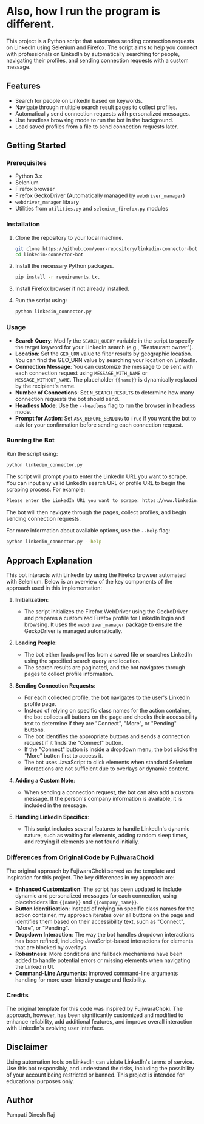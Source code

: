 # Also, how I run the program is different. 

This project is a Python script that automates sending connection requests on LinkedIn using Selenium and Firefox. The script aims to help you connect with professionals on LinkedIn by automatically searching for people, navigating their profiles, and sending connection requests with a custom message.

## Features

- Search for people on LinkedIn based on keywords.
- Navigate through multiple search result pages to collect profiles.
- Automatically send connection requests with personalized messages.
- Use headless browsing mode to run the bot in the background.
- Load saved profiles from a file to send connection requests later.

## Getting Started

### Prerequisites

- Python 3.x
- Selenium
- Firefox browser
- Firefox GeckoDriver (Automatically managed by `webdriver_manager`)
- `webdriver_manager` library
- Utilities from `utilities.py` and `selenium_firefox.py` modules

### Installation

1. Clone the repository to your local machine.

   ```bash
   git clone https://github.com/your-repository/linkedin-connector-bot.git
   cd linkedin-connector-bot
   ```

2. Install the necessary Python packages.

   ```bash
   pip install -r requirements.txt
   ```

3. Install Firefox browser if not already installed.

4. Run the script using:

   ```bash
   python linkedin_connector.py
   ```

### Usage

- **Search Query**: Modify the `SEARCH_QUERY` variable in the script to specify the target keyword for your LinkedIn search (e.g., "Restaurant owner").
- **Location**: Set the `GEO_URN` value to filter results by geographic location. You can find the GEO\_URN value by searching your location on LinkedIn.
- **Connection Message**: You can customize the message to be sent with each connection request using `MESSAGE_WITH_NAME` or `MESSAGE_WITHOUT_NAME`. The placeholder `{{name}}` is dynamically replaced by the recipient's name.
- **Number of Connections**: Set `N_SEARCH_RESULTS` to determine how many connection requests the bot should send.
- **Headless Mode**: Use the `--headless` flag to run the browser in headless mode.
- **Prompt for Action**: Set `ASK_BEFORE_SENDING` to `True` if you want the bot to ask for your confirmation before sending each connection request.

### Running the Bot
Run the script using:

```bash
python linkedin_connector.py
```

The script will prompt you to enter the LinkedIn URL you want to scrape. You can input any valid LinkedIn search URL or profile URL to begin the scraping process. For example:

```bash
Please enter the LinkedIn URL you want to scrape: https://www.linkedin.com/search/results/people/?keywords=Restaurant%20Owner&geoUrn=103644278
```

The bot will then navigate through the pages, collect profiles, and begin sending connection requests.

For more information about available options, use the `--help` flag:

```bash
python linkedin_connector.py --help
```

## Approach Explanation

This bot interacts with LinkedIn by using the Firefox browser automated with Selenium. Below is an overview of the key components of the approach used in this implementation:

1. **Initialization**:

   - The script initializes the Firefox WebDriver using the GeckoDriver and prepares a customized Firefox profile for LinkedIn login and browsing. It uses the `webdriver_manager` package to ensure the GeckoDriver is managed automatically.

2. **Loading People**:

   - The bot either loads profiles from a saved file or searches LinkedIn using the specified search query and location.
   - The search results are paginated, and the bot navigates through pages to collect profile information.

3. **Sending Connection Requests**:

   - For each collected profile, the bot navigates to the user's LinkedIn profile page.
   - Instead of relying on specific class names for the action container, the bot collects all buttons on the page and checks their accessibility text to determine if they are "Connect", "More", or "Pending" buttons.
   - The bot identifies the appropriate buttons and sends a connection request if it finds the "Connect" button.
   - If the "Connect" button is inside a dropdown menu, the bot clicks the "More" button first to access it.
   - The bot uses JavaScript to click elements when standard Selenium interactions are not sufficient due to overlays or dynamic content.

4. **Adding a Custom Note**:

   - When sending a connection request, the bot can also add a custom message. If the person's company information is available, it is included in the message.

5. **Handling LinkedIn Specifics**:

   - This script includes several features to handle LinkedIn's dynamic nature, such as waiting for elements, adding random sleep times, and retrying if elements are not found initially.

### Differences from Original Code by FujiwaraChoki

The original approach by FujiwaraChoki served as the template and inspiration for this project. The key differences in my approach are:

- **Enhanced Customization**: The script has been updated to include dynamic and personalized messages for each connection, using placeholders like `{{name}}` and `{{company_name}}`.
- **Button Identification**: Instead of relying on specific class names for the action container, my approach iterates over all buttons on the page and identifies them based on their accessibility text, such as "Connect", "More", or "Pending".
- **Dropdown Interaction**: The way the bot handles dropdown interactions has been refined, including JavaScript-based interactions for elements that are blocked by overlays.
- **Robustness**: More conditions and fallback mechanisms have been added to handle potential errors or missing elements when navigating the LinkedIn UI.
- **Command-Line Arguments**: Improved command-line arguments handling for more user-friendly usage and flexibility.

### Credits

The original template for this code was inspired by FujiwaraChoki. The approach, however, has been significantly customized and modified to enhance reliability, add additional features, and improve overall interaction with LinkedIn's evolving user interface.

## Disclaimer

Using automation tools on LinkedIn can violate LinkedIn's terms of service. Use this bot responsibly, and understand the risks, including the possibility of your account being restricted or banned. This project is intended for educational purposes only.

## Author

Pampati Dinesh Raj
